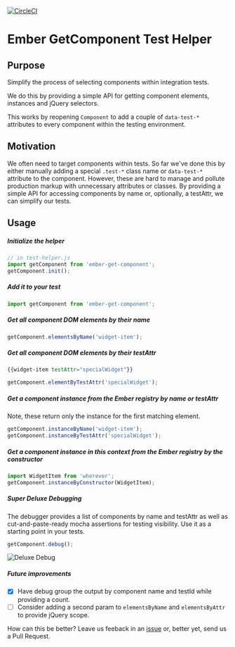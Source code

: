  [![CircleCI](https://circleci.com/gh/AltSchool/ember-get-component.svg?style=svg)](https://circleci.com/gh/AltSchool/ember-get-component)
# Ember GetComponent Test Helper

## Purpose
Simplify the process of selecting components within integration tests.

We do this by providing a simple API for getting component elements, instances and jQuery selectors. 

This works by reopening `Component` to add a couple of `data-test-*` attributes to every component within the testing environment.

## Motivation
We often need to target components within tests. So far we've done this by either manually adding a special `.test-*` class name or `data-test-*` attribute to the component. However, these are hard to manage and pollute production markup with unnecessary attributes or classes. By providing a simple API for accessing components by name or, optionally, a testAttr, we can simplify our tests.

## Usage 

##### Initialize the helper
```js
// in test-helper.js
import getComponent from 'ember-get-component';
getComponent.init();
```

##### Add it to your test
```js
import getComponent from 'ember-get-component';
```

##### Get all component DOM elements by their name
```js
getComponent.elementsByName('widget-item');
```

##### Get all component DOM elements by their testAttr
```hbs
{{widget-item testAttr="specialWidget"}}
```
```js
getComponent.elementByTestAttr('specialWidget');
```

##### Get a component instance from the Ember registry by name or testAttr
Note, these return only the instance for the first matching element.
```js
getComponent.instanceByName('widget-item');
getComponent.instanceByTestAttr('specialWidget');
```

##### Get a component instance in this context from the Ember registry by the constructor
```js
import WidgetItem from 'wherever';
getComponent.instanceByConstructor(WidgetItem);
```

##### Super Deluxe Debugging
The debugger provides a list of components by name and testAttr as well as cut-and-paste-ready mocha assertions for testing visibility. Use it as a starting point in your tests.
```js
getComponent.debug();
```
![Deluxe Debug](http://g.recordit.co/gHJlat2xq8.gif)

##### Future improvements
- [x] Have debug group the output by component name and testId while providing a count.
- [ ] Consider adding a second param to `elementsByName` and `elementsByAttr` to provide jQuery scope.

How can this be better? Leave us feeback in an [issue](https://github.com/AltSchool/get-component/issues/new) or, better yet, send us a Pull Request.
